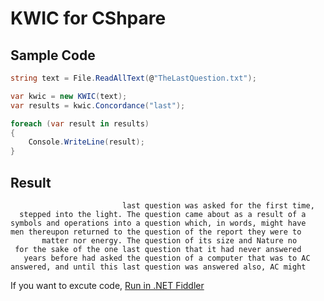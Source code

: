# KWIC for CShpare

## Sample Code
```CS
string text = File.ReadAllText(@"TheLastQuestion.txt");

var kwic = new KWIC(text);
var results = kwic.Concordance("last");

foreach (var result in results)
{
    Console.WriteLine(result);
}

```

## Result
```
                         last question was asked for the first time, 
  stepped into the light. The question came about as a result of a  
symbols and operations into a question which, in words, might have  
men thereupon returned to the question of the report they were to   
       matter nor energy. The question of its size and Nature no    
 for the sake of the one last question that it had never answered   
   years before had asked the question of a computer that was to AC 
answered, and until this last question was answered also, AC might  
```

If you want to excute code, [Run in .NET Fiddler](https://dotnetfiddle.net/JB8QNo)